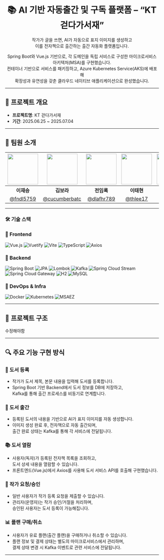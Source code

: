 <h1 align="center">📚 AI 기반 자동출간 및 구독 플랫폼 – “KT 걷다가서재”</h1>

<p align="center">
  작가가 글을 쓰면, AI가 자동으로 표지 이미지를 생성하고<br/>
  이를 전자책으로 출간하는 출간 자동화 플랫폼입니다.
</p>

<p align="center">
  Spring Boot와 Vue.js 기반으로, 각 도메인을 독립 서비스로 구성한 마이크로서비스 아키텍처(MSA)를 구현했습니다.<br/>
  컨테이너 기반으로 서비스를 패키징하고, Azure Kubernetes Service(AKS)에 배포해<br/>
  확장성과 유연성을 갖춘 클라우드 네이티브 애플리케이션으로 완성했습니다.
</p>

---

## 📌 프로젝트 개요

- **프로젝트명**: KT 걷다가서재
- **기간**: 2025.06.25 ~ 2025.07.04

---

## 👥 팀원 소개

| <img src="https://github.com/fndl5759.png" width="100"/> | <img src="https://github.com/cucumberbatc.png" width="100"/> | <img src="https://github.com/dlafhr789.png" width="100"/> | <img src="https://github.com/thlee17.png" width="100"/> | <img src="https://github.com/gayomiiiii.png" width="100"/> | <img src="https://github.com/Mnemosyne1234.png" width="100"/> |
|:--:|:--:|:--:|:--:|:--:|:--:|
| **이재승**| **김보라**| **전임록**| **이태현**| **최가영**| **최미소**|
| [@fndl5759](https://github.com/fndl5759) | [@cucumberbatc](https://github.com/cucumberbatc) | [@dlafhr789](https://github.com/dlafhr789) | [@thlee17](https://github.com/thlee17) | [@gayomiiiii](https://github.com/gayomiiiii) | [@Mnemosyne1234](https://github.com/Mnemosyne1234) |


---

### 🛠 기술 스택

### 🔹 Frontend

![Vue.js](https://img.shields.io/badge/Vue.js-35495E?style=for-the-badge&logo=vuedotjs&logoColor=4FC08D)
![Vuetify](https://img.shields.io/badge/Vuetify-1867C0?style=for-the-badge&logo=vuetify&logoColor=white)
![Vite](https://img.shields.io/badge/Vite-646CFF?style=for-the-badge&logo=Vite&logoColor=white)
![TypeScript](https://img.shields.io/badge/TypeScript-3178C6?style=for-the-badge&logo=typescript&logoColor=white)
![Axios](https://img.shields.io/badge/Axios-5A29E4?style=for-the-badge)


### 🔹 Backend

![Spring Boot](https://img.shields.io/badge/Spring%20Boot-6DB33F?style=for-the-badge&logo=springboot&logoColor=white)
![JPA](https://img.shields.io/badge/JPA-Hibernate-59666C?style=for-the-badge&logo=hibernate)
![Lombok](https://img.shields.io/badge/Lombok-CA2131?style=for-the-badge)
![Kafka](https://img.shields.io/badge/Apache%20Kafka-231F20?style=for-the-badge&logo=apachekafka&logoColor=white)
![Spring Cloud Stream](https://img.shields.io/badge/Spring%20Cloud%20Stream-6DB33F?style=for-the-badge)
![Spring Cloud Gateway](https://img.shields.io/badge/Spring%20Cloud%20Gateway-6DB33F?style=for-the-badge)
![H2](https://img.shields.io/badge/H2_DB-1A237E?style=for-the-badge)
![MySQL](https://img.shields.io/badge/MySQL-4479A1?style=for-the-badge&logo=mysql&logoColor=white)


### 🔹 DevOps & Infra

![Docker](https://img.shields.io/badge/Docker-2496ED?style=for-the-badge&logo=docker&logoColor=white)
![Kubernetes](https://img.shields.io/badge/Kubernetes-326CE5?style=for-the-badge&logo=kubernetes&logoColor=white)
![MSAEZ](https://img.shields.io/badge/MSAEZ-DD0031?style=for-the-badge)




---

## 📁 프로젝트 구조
수정해야함 


---

## 🔍 주요 기능 구현 방식

### 📘 도서 등록 
- 작가가 도서 제목, 본문 내용을 입력해 도서를 등록합니다.
- Spring Boot 기반 Backend에서 도서 정보를 DB에 저장하고,  
  Kafka를 통해 출간 프로세스를 비동기로 연계합니다.

### 🤖 도서 출간
- 등록된 도서의 내용을 기반으로 AI가 표지 이미지를 자동 생성합니다.
- 이미지 생성 완료 후, 전자책으로 자동 출간되며,  
  출간 완료 상태는 Kafka를 통해 각 서비스에 전달됩니다.

### 📚 도서 열람
- 사용자(독자)가 등록된 전자책 목록을 조회하고,  
  도서 상세 내용을 열람할 수 있습니다.
- 프론트엔드(Vue.js)에서 Axios를 사용해 도서 서비스 API를 호출해 구현했습니다.

### 👤 작가 요청/승인
- 일반 사용자가 작가 등록 요청을 제출할 수 있습니다.
- 관리자(운영자)는 작가 승인/거절을 처리하며,  
  승인된 사용자는 도서 등록이 가능해집니다.

### 📊 플랜 구매/취소
- 사용자가 유료 플랜(출간 플랜)을 구매하거나 취소할 수 있습니다.
- 플랜 정보 및 결제 상태는 별도의 마이크로서비스에서 관리하며,  
  결제 상태 변경 시 Kafka 이벤트로 관련 서비스에 전달됩니다.

  

---




